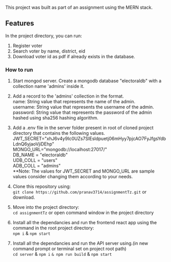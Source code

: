 This project was built as part of an assignment using the MERN stack.

## Features

In the project directory, you can run:<br />
1) Register voter<br />
2) Search voter by name, district, eid<br />
3) Download voter id as pdf if already exists in the database.<br />

### How to run

1) Start mongod server. Create a mongodb database "electoraldb" with a collection name 'admins' inside it.<br />

2) Add a record to the 'admins' collection in the format.<br />
name: String value that represents the name of the admin.<br />
username: String value that represents the username of the admin.<br />
password: String value that represents the password of the admin hashed using sha256 hashing algorithm.<br />

3) Add a .env file in the server folder present in root of cloned project directory that contains the following values.<br />
JWT_SECRET="xhJ6v4y9Ic0UZs7SIEsldpuetj06mHyy7pjcAO7FyJfgsYdbLdnQ6yjaoVjiDEhp" <br />
MONGO_URL="mongodb://localhost:27017/" <br />
DB_NAME = "electoraldb" <br />
UDB_COLL = "users" <br />
ADB_COLL = "admins" <br />
**Note: The values for JWT_SECRET and MONGO_URL are sample values consider changing them according to your needs.

3) Clone this repository using:<br />
`git clone https://github.com/pranav3714/assignmentTz.git` or download.<br />

4) Move into the project directory:<br />
`cd assignmentTz` or open command window in the project directory<br />

5) Install all the dependancies and run the frontend react app using the command in the root project directory:<br />
`npm i` & `npm start`

6) Install all the dependancies and run the API server using.(in new command prompt or terminal set on project root path)<br />
`cd server` & `npm i` `& npm run build` & `npm start` <br />

